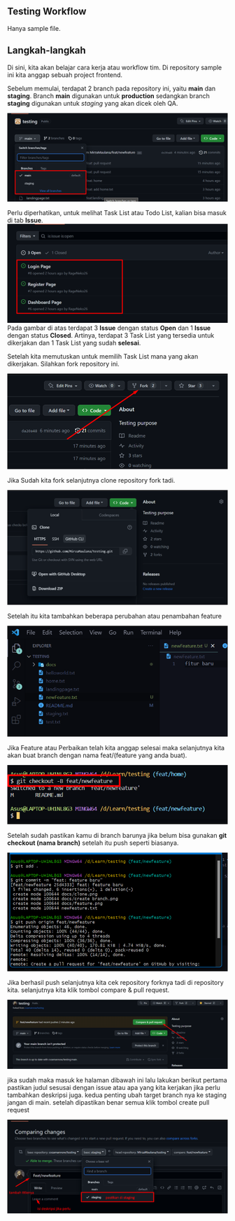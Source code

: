 ## Testing Workflow

Hanya sample file.

## Langkah-langkah

Di sini, kita akan belajar cara kerja atau workflow tim.
Di repository sample ini kita anggap sebuah project frontend.

Sebelum memulai, terdapat 2 branch pada repository ini, yaitu <b>main</b> dan <b>staging</b>.
Branch <b>main</b> digunakan untuk <b>production</b> sedangkan branch <b>staging</b> digunakan untuk <i>staging</i> yang akan dicek oleh QA.

<img src="docs/branch.png">

Perlu diperhatikan, untuk melihat Task List atau Todo List, kalian bisa masuk di tab <b>Issue</b>.
<img src="docs/issue.png">
Pada gambar di atas terdapat 3 <b>Issue</b> dengan status <b>Open</b> dan 1 <b>Issue</b> dengan status <b>Closed</b>. Artinya, terdapat 3 Task List yang tersedia untuk dikerjakan dan 1 Task List yang sudah <b>selesai</b>.

Setelah kita memutuskan untuk memilih Task List mana yang akan dikerjakan. Silahkan fork repository ini.

<img src="docs/fork.png">

Jika Sudah kita fork selanjutnya clone repository fork tadi.

<img src="docs/clone.png">

Setelah itu kita tambahkan beberapa perubahan atau penambahan feature

<img src="docs/feature.png">

Jika Feature atau Perbaikan telah kita anggap selesai maka selanjutnya kita akan buat branch dengan nama feat/(feature yang anda buat).

<img src="docs/create branch.png">

Setelah sudah pastikan kamu di branch barunya jika belum bisa gunakan <b>git checkout (nama branch)</b>
setelah itu push seperti biasanya.

<img src="docs/push github.png">

Jika berhasil push selanjutnya kita cek repository forknya tadi di repository kita.
selanjutnya kita klik tombol compare & pull request.

<img src="docs/compare.png">

jika sudah maka masuk ke halaman dibawah ini lalu lakukan berikut
pertama pastikan judul sesusai dengan issue atau apa yang kita kerjakan jika perlu tambahkan deskripsi juga.
kedua penting ubah target branch nya ke staging jangan di main.
setelah dipastikan benar semua klik tombol create pull request

<img src="docs/pull request.png">
